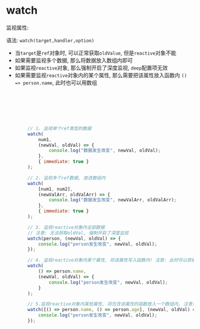 # watch

监视属性: 

语法: `watch(target,handler,option)`​

* 当`target`​是`ref`​对象时, 可以正常获取`oldValue`​, 但是`reactive`​对象不能
* 如果需要监视多个数据, 那么将数据放入数组内即可
* 如果监视`reactive`​对象, 那么强制开启了深度监视, `deep`​配置项无效
* 如果需要监视`reactive`​对象内的某个属性, 那么需要把该属性放入函数内 `() => person.name`​, 此时也可以用数组

‍

‍

‍

```js
        // 1. 监视单个ref类型的数据
        watch(
            num1,
            (newVal, oldVal) => {
                console.log("数据发生改变", newVal, oldVal);
            },
            { immediate: true }
        );

        // 2. 监视多个ref数据, 放进数组内
        watch(
            [num1, num2],
            (newValArr, oldValArr) => {
                console.log("数据发生改变", newValArr, oldValArr);
            },
            { immediate: true }
        );

        // 3. 监视reactive对象内全部数据
        // 注意: 无法获取oldVal, 强制开启了深度监视
        watch(person, (newVal, oldVal) => {
            console.log("person发生改变", newVal, oldVal);
        });

        // 4. 监视reactive对象内某个属性, 将该属性写入函数内! 注意: 此时可以获取oldVal
        watch(
            () => person.name,
            (newVal, oldVal) => {
                console.log("person发生改变", newVal, oldVal);
            }
        );

        // 5.监视reactive对象内某些属性, 将包含该属性的函数放入一个数组内, 注意: 此时可以获取oldVal
        watch([() => person.name, () => person.age], (newVal, oldVal) => {
            console.log("person发生改变", newVal, oldVal);
        });
```

‍
